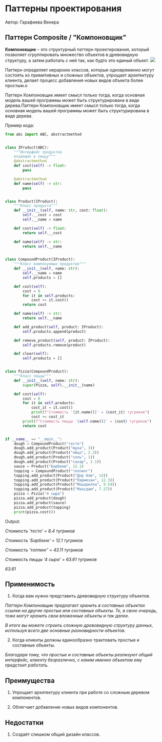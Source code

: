 Паттерны проектирования
=======================

Автор: Гарафиева Венера

Паттерн Composite / "Компоновщик"
--------------
**Компоновщик** – это структурный паттерн проектирования, который позволяет сгруппировать множество объектов в древовидную структуру, а затем работать с ней так, как будто это единый объект.
![](https://radioprog.ru/uploads/media/articles/0001/06/fd643b6ac0ff7b8bffc9e8aec8b2cffef87e0f7b.png)

Паттерн определяет иерархию классов, которые одновременно могут состоять из примитивных и сложных объектов, упрощает архитектуру клиента, делает процесс добавления новых видов объекта более простым.o

Паттерн Компоновщик имеет смысл только тогда, когда основная модель вашей программы может быть структурирована в виде дерева.Паттерн Компоновщик имеет смысл только тогда, когда основная модель вашей программы может быть структурирована в виде дерева.

Пример кода:

```python
from abc import ABC, abstractmethod


class IProduct(ABC):
    """Интерфейс продуктов
    входящих в пиццу"""
    @abstractmethod
    def cost(self) -> float:
        pass

    @abstractmethod
    def name(self) -> str:
        pass


class Product(IProduct):
    """Класс продукта"""
    def __init__(self, name: str, cost: float):
        self.__cost = cost
        self.__name = name

    def cost(self) -> float:
        return self.__cost

    def name(self) -> str:
        return self.__name


class CompoundProduct(IProduct):
    """Класс компонуемых продуктов"""
    def __init__(self, name: str):
        self.__name = name
        self.products = []

    def cost(self):
        cost = 0
        for it in self.products:
            cost += it.cost()
        return cost

    def name(self) -> str:
        return self.__name

    def add_product(self, product: IProduct):
        self.products.append(product)

    def remove_product(self, product: IProduct):
        self.products.remove(product)

    def clear(self):
        self.products = []


class Pizza(CompoundProduct):
    """Класс пиццы"""
    def __init__(self, name: str):
        super(Pizza, self).__init__(name)

    def cost(self):
        cost = 0
        for it in self.products:
            cost_it = it.cost()
            print(f"Стоимость '{it.name()}' = {cost_it} тугриков")
            cost += cost_it
        print(f"Стоимость пиццы '{self.name()}' = {cost} тугриков")
        return cost


if __name__ == "__main__":
    dough = CompoundProduct("тесто")
    dough.add_product(Product("мука", 3))
    dough.add_product(Product("яйцо", 2.3))
    dough.add_product(Product("соль", 1))
    dough.add_product(Product("сахар", 2.1))
    sauce = Product("Барбекю", 12.1)
    topping = CompoundProduct("топпинг")
    topping.add_product(Product("Дор блю", 14))
    topping.add_product(Product("Пармезан", 12.3))
    topping.add_product(Product("Моцарелла", 9.54))
    topping.add_product(Product("Маасдам", 7.27))
    pizza = Pizza("4 сыра")
    pizza.add_product(dough)
    pizza.add_product(sauce)
    pizza.add_product(topping)
    print(pizza.cost())
```
Output:

_Стоимость 'тесто' = 8.4 тугриков_ 

_Стоимость 'Барбекю' = 12.1 тугриков_

_Стоимость 'топпинг' = 43.11 тугриков_

_Стоимость пиццы '4 сыра' = 63.61 тугриков_

_63.61_

Применимость
--------------

1. Когда вам нужно представить древовидную структуру объектов.

_Паттерн Компоновщик предлагает хранить в составных объектах ссылки на другие простые или составные объекты. Те, в свою очередь, тоже могут хранить свои вложенные объекты и так далее._

_В итоге вы можете строить сложную древовидную структуру данных, используя всего две основные разновидности объектов._

2. Когда клиенты должны единообразно трактовать простые и составные объекты.

_Благодаря тому, что простые и составные объекты реализуют общий интерфейс, клиенту безразлично, с каким именно объектом ему предстоит работать._

Преимущества
--------------

1. Упрощает архитектуру клиента при работе со сложным деревом компонентов.

2. Облегчает добавление новых видов компонентов.

Недостатки
--------------

1. Создаёт слишком общий дизайн классов.